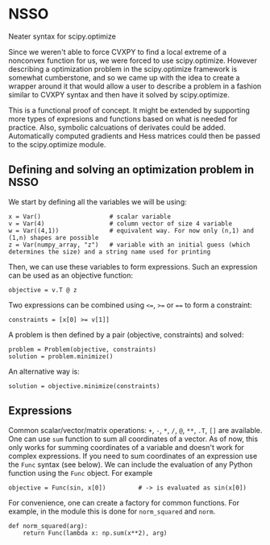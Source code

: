 # NSSO
Neater syntax for scipy.optimize

Since we weren't able to force CVXPY to find a local extreme of a nonconvex function for us, we were forced to use scipy.optimize.
However describing a optimization problem in the scipy.optimize framework is somewhat cumberstone, and so we came up with the idea to create a wrapper around it that would allow a user to describe a problem in a fashion similar to CVXPY syntax and then have it solved by scipy.optimize.

This is a functional proof of concept. It might be extended by supporting more types of expresions and functions based on what is needed for practice.
Also, symbolic calcuations of derivates could be added. Automatically computed gradients and Hess matrices could then be passed to the scipy.optimize module.

## Defining and solving an optimization problem in NSSO
We start by defining all the variables we will be using:
```
x = Var()                   # scalar variable
v = Var(4)                  # column vector of size 4 variable
w = Var((4,1))              # equivalent way. For now only (n,1) and (1,n) shapes are possible
z = Var(numpy_array, "z")   # variable with an initial guess (which determines the size) and a string name used for printing
```
Then, we can use these variables to form expressions. Such an expression can be used as an objective function:
```
objective = v.T @ z
```
Two expressions can be combined using `<=`, `>=` or `==` to form a constraint:
```
constraints = [x[0] >= v[1]]
```
A problem is then defined by a pair (objective, constraints) and solved:
```
problem = Problem(objective, constraints)
solution = problem.minimize()
```
An alternative way is:
```
solution = objective.minimize(constraints)
```



## Expressions
Common scalar/vector/matrix operations: `+`, `-`, `*`, `/`, `@`, `**`, `.T`, `[]` are available.
One can use `sum` function to sum all coordinates of a vector. As of now, this only works for summing coordinates of a variable and doesn't work for complex expressions. If you need to sum coordinates of an expression use the `Func` syntax (see below).
We can include the evaluation of any Python function using the `Func` object. For example
```
objective = Func(sin, x[0])         # -> is evaluated as sin(x[0])
```
For convenience, one can create a factory for common functions. For example, in the module this is done for `norm_squared` and `norm`.

```
def norm_squared(arg):
    return Func(lambda x: np.sum(x**2), arg)
```